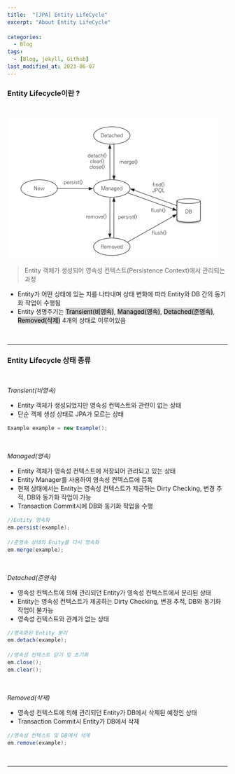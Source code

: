 ```yaml
---
title:  "[JPA] Entity LifeCycle"
excerpt: "About Entity LifeCycle"

categories:
  - Blog
tags:
  - [Blog, jekyll, Github]
last_modified_at: 2023-06-07
---
```


### Entity Lifecycle이란 ?

<br />

![image info](/assets/img/jpaLifecycle.png)
<img src="/assets/img/jpaLifecycle.png" alt="" width="0" height="0">

> Entity 객체가 생성되어 영속성 컨텍스트(Persistence Context)에서 관리되는 과정


- Entity가 어떤 상태에 있는 지를 나타내며 상태 변화에 따라 Entity와 DB 간의 동기화 작업이 수행됨
- Entity 생명주기는 <mark style="background-color:#cccccc">Transient(비영속)</mark>, <mark style="background-color:#cccccc">Managed(영속)</mark>, <mark style="background-color:#cccccc">Detached(준영속)</mark>, <mark style="background-color:#cccccc">Removed(삭제)</mark> 4개의 상태로 이루어있음


<br />

---
### Entity Lifecycle 상태 종류

<br />

*Transient(비영속)*

- Entity 객체가 생성되었지만 영속성 컨텍스트와 관련이 없는 상태
- 단순 객체 생성 상태로 JPA가 모르는 상태

```java
Example example = new Example();
```

<br />

*Managed(영속)*

- Entity 객체가 영속성 컨텍스트에 저장되어 관리되고 있는 상태
- Entity Manager를 사용하여 영속성 컨텍스트에 등록
- 현재 상태에서는 Entity는 영속성 컨텍스트가 제공하는 Dirty Checking, 변경 추적, DB와 동기화 작업이 가능
- Transaction Commit시에 DB와 동기화 작업을 수행

```java
//Entity 영속화
em.persist(example);

//준영속 상태의 Enity를 다시 영속화
em.merge(example);
```

<br />

*Detached(준영속)*

- 영속성 컨텍스트에 의해 관리되던 Entity가 영속성 컨텍스트에서 분리된 상태
- Entity는 영속성 컨텍스트가 제공하는 Dirty Checking, 변경 추적, DB와 동기화 작업이 불가능
- 영속성 컨텍스트와 관계가 없는 상태


```java
//영속화된 Entity 분리
em.detach(example);

//영속성 컨텍스트 닫기 및 초기화
em.close();
em.clear();
```

<br />


*Removed(삭제)*

- 영속성 컨텍스트에 의해 관리되던 Entity가 DB에서 삭제된 예정인 상태
- Transaction Commit시 Entity가 DB에서 삭제

```java
//영속성 컨텍스트 및 DB에서 삭제
em.remove(example);
```

<br />

---
